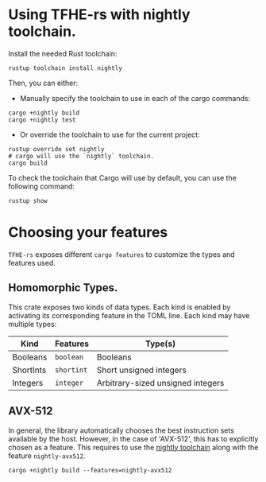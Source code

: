 # Using TFHE-rs with nightly toolchain.

Install the needed Rust toolchain:

```shell
rustup toolchain install nightly
```

Then, you can either:

* Manually specify the toolchain to use in each of the cargo commands:

```shell
cargo +nightly build
cargo +nightly test
```
* Or override the toolchain to use for the current project:

```shell
rustup override set nightly
# cargo will use the `nightly` toolchain.
cargo build
```

To check the toolchain that Cargo will use by default, you can use the following command:

```shell
rustup show
```


# Choosing your features

`TFHE-rs` exposes different `cargo features` to customize the types and features used.

## Homomorphic Types.

This crate exposes two kinds of data types. Each kind is enabled by activating its corresponding feature in the TOML line. Each kind may have multiple types:

| Kind      | Features   | Type(s)                           |
| --------- | ---------- | --------------------------------- |
| Booleans  | `boolean`  | Booleans                          |
| ShortInts | `shortint` | Short unsigned integers           |
| Integers  | `integer`  | Arbitrary-sized unsigned integers |


## AVX-512

In general, the library automatically chooses the best instruction sets available by the host. However, in the case of 'AVX-512', this has to explicitly chosen as a feature. This requires to use the [nightly toolchain](#using-tfhe-rs-with-nightly-toolchain) along with the feature `nightly-avx512`.

```shell
cargo +nightly build --features=nightly-avx512
```
